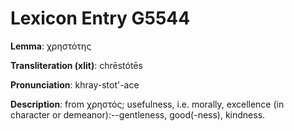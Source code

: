 # Lexicon Entry G5544

**Lemma**: χρηστότης

**Transliteration (xlit)**: chrēstótēs

**Pronunciation**: khray-stot'-ace

**Description**:
from χρηστός; usefulness, i.e. morally, excellence (in character or demeanor):--gentleness, good(-ness), kindness.
